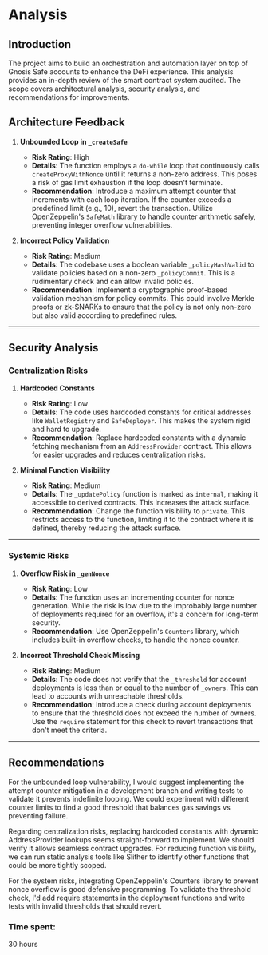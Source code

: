 # Analysis

## Introduction

The project aims to build an orchestration and automation layer on top of Gnosis Safe accounts to enhance the DeFi experience.
This analysis provides an in-depth review of the smart contract system audited. The scope covers architectural analysis, security analysis, and recommendations for improvements.


## Architecture Feedback

1. **Unbounded Loop in `_createSafe`**
    - **Risk Rating**: High
    - **Details**: The function employs a `do-while` loop that continuously calls `createProxyWithNonce` until it returns a non-zero address. This poses a risk of gas limit exhaustion if the loop doesn't terminate.
    - **Recommendation**: Introduce a maximum attempt counter that increments with each loop iteration. If the counter exceeds a predefined limit (e.g., 10), revert the transaction. Utilize OpenZeppelin's `SafeMath` library to handle counter arithmetic safely, preventing integer overflow vulnerabilities.

2. **Incorrect Policy Validation**
    - **Risk Rating**: Medium
    - **Details**: The codebase uses a boolean variable `_policyHashValid` to validate policies based on a non-zero `_policyCommit`. This is a rudimentary check and can allow invalid policies.
    - **Recommendation**: Implement a cryptographic proof-based validation mechanism for policy commits. This could involve Merkle proofs or zk-SNARKs to ensure that the policy is not only non-zero but also valid according to predefined rules.

---

## Security Analysis


### Centralization Risks

1. **Hardcoded Constants**
    - **Risk Rating**: Low
    - **Details**: The code uses hardcoded constants for critical addresses like `WalletRegistry` and `SafeDeployer`. This makes the system rigid and hard to upgrade.
    - **Recommendation**: Replace hardcoded constants with a dynamic fetching mechanism from an `AddressProvider` contract. This allows for easier upgrades and reduces centralization risks.

2. **Minimal Function Visibility**
    - **Risk Rating**: Medium
    - **Details**: The `_updatePolicy` function is marked as `internal`, making it accessible to derived contracts. This increases the attack surface.
    - **Recommendation**: Change the function visibility to `private`. This restricts access to the function, limiting it to the contract where it is defined, thereby reducing the attack surface.

---

### Systemic Risks

1. **Overflow Risk in `_genNonce`**
    - **Risk Rating**: Low
    - **Details**: The function uses an incrementing counter for nonce generation. While the risk is low due to the improbably large number of deployments required for an overflow, it's a concern for long-term security.
    - **Recommendation**: Use OpenZeppelin's `Counters` library, which includes built-in overflow checks, to handle the nonce counter.

2. **Incorrect Threshold Check Missing**
    - **Risk Rating**: Medium
    - **Details**: The code does not verify that the `_threshold` for account deployments is less than or equal to the number of `_owners`. This can lead to accounts with unreachable thresholds.
    - **Recommendation**: Introduce a check during account deployments to ensure that the threshold does not exceed the number of owners. Use the `require` statement for this check to revert transactions that don't meet the criteria.

---




## Recommendations


For the unbounded loop vulnerability, I would suggest implementing the attempt counter mitigation in a development branch and writing tests to validate it prevents indefinite looping. We could experiment with different counter limits to find a good threshold that balances gas savings vs preventing failure.

Regarding centralization risks, replacing hardcoded constants with dynamic AddressProvider lookups seems straight-forward to implement. We should verify it allows seamless contract upgrades. For reducing function visibility, we can run static analysis tools like Slither to identify other functions that could be more tightly scoped.

For the system risks, integrating OpenZeppelin's Counters library to prevent nonce overflow is good defensive programming. To validate the threshold check, I'd add require statements in the deployment functions and write tests with invalid thresholds that should revert.

### Time spent:
30 hours